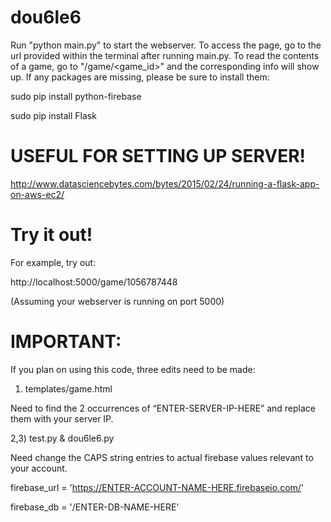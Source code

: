 dou6le6
=======

Run "python main.py" to start the webserver. To access the page, go to the url provided within the terminal after running main.py. To read the contents of a game, go to "/game/<game_id>" and the corresponding info will show up. If any packages are missing, please be sure to install them:

sudo pip install python-firebase

sudo pip install Flask



USEFUL FOR SETTING UP SERVER!
====

http://www.datasciencebytes.com/bytes/2015/02/24/running-a-flask-app-on-aws-ec2/



Try it out!
====

For example, try out:

http://localhost:5000/game/1056787448

(Assuming your webserver is running on port 5000)



IMPORTANT:
====

If you plan on using this code, three edits need to be made:

1) templates/game.html   

Need to find the 2 occurrences of “ENTER-SERVER-IP-HERE” and replace them with your server IP.


2,3) test.py & dou6le6.py

Need change the CAPS string entries to actual firebase values relevant to your account.

firebase_url = 'https://ENTER-ACCOUNT-NAME-HERE.firebaseio.com/'

firebase_db = '/ENTER-DB-NAME-HERE'


